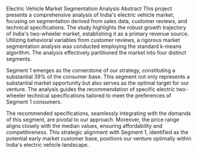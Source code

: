 Electric Vehicle Market Segmentation Analysis
Abstract
This project presents a comprehensive analysis of India's electric vehicle market, focusing on segmentation derived from sales data, customer reviews, and technical specifications. The study highlights the robust growth trajectory of India's two-wheeler market, establishing it as a primary revenue source. Utilizing behavioral variables from customer reviews, a rigorous market segmentation analysis was conducted employing the standard k-means algorithm. The analysis effectively partitioned the market into four distinct segments.

Segment 1 emerges as the cornerstone of our strategy, constituting a substantial 39% of the consumer base. This segment not only represents a substantial market opportunity but also serves as the optimal target for our venture. The analysis guides the recommendation of specific electric two-wheeler technical specifications tailored to meet the preferences of Segment 1 consumers.

The recommended specifications, seamlessly integrating with the demands of this segment, are pivotal to our approach. Moreover, the price range aligns closely with the median values, ensuring affordability and competitiveness. This strategic alignment with Segment 1, identified as the potential early market customer base, positions our venture optimally within India's electric vehicle landscape.
